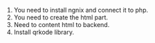 1) You need to install ngnix and connect it to php. 
2) You need to create the html part.
3) Need to content html to backend.
4) Install qrkode library.